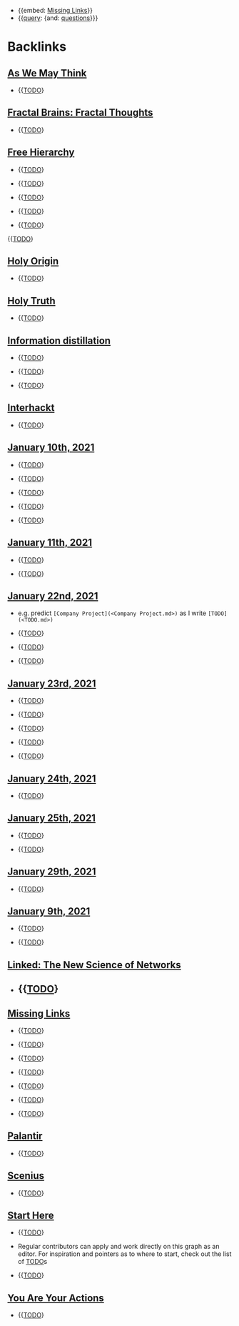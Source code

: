 - {{embed: [Missing Links](<Missing Links.md>)}}
- {{[query](<query.md>): {and: [questions](<questions.md>)}}}

# Backlinks
## [As We May Think](<As We May Think.md>)
- {{[TODO](<TODO.md>)}

## [Fractal Brains: Fractal Thoughts](<Fractal Brains: Fractal Thoughts.md>)
- {{[TODO](<TODO.md>)}

## [Free Hierarchy](<Free Hierarchy.md>)
- {{[TODO](<TODO.md>)}

- {{[TODO](<TODO.md>)}

- {{[TODO](<TODO.md>)}

- {{[TODO](<TODO.md>)}

- {{[TODO](<TODO.md>)}

{{[TODO](<TODO.md>)}

## [Holy Origin](<Holy Origin.md>)
- {{[TODO](<TODO.md>)}

## [Holy Truth](<Holy Truth.md>)
- {{[TODO](<TODO.md>)}

## [Information distillation](<Information distillation.md>)
- {{[TODO](<TODO.md>)}

- {{[TODO](<TODO.md>)}

- {{[TODO](<TODO.md>)}

## [Interhackt](<Interhackt.md>)
- {{[TODO](<TODO.md>)}

## [January 10th, 2021](<January 10th, 2021.md>)
- {{[TODO](<TODO.md>)}

- {{[TODO](<TODO.md>)}

- {{[TODO](<TODO.md>)}

- {{[TODO](<TODO.md>)}

- {{[TODO](<TODO.md>)}

## [January 11th, 2021](<January 11th, 2021.md>)
- {{[TODO](<TODO.md>)}

- {{[TODO](<TODO.md>)}

## [January 22nd, 2021](<January 22nd, 2021.md>)
- e.g. predict `[Company Project](<Company Project.md>)` as I write `[TODO](<TODO.md>)`

- {{[TODO](<TODO.md>)}

- {{[TODO](<TODO.md>)}

- {{[TODO](<TODO.md>)}

## [January 23rd, 2021](<January 23rd, 2021.md>)
- {{[TODO](<TODO.md>)}

- {{[TODO](<TODO.md>)}

- {{[TODO](<TODO.md>)}

- {{[TODO](<TODO.md>)}

- {{[TODO](<TODO.md>)}

## [January 24th, 2021](<January 24th, 2021.md>)
- {{[TODO](<TODO.md>)}

## [January 25th, 2021](<January 25th, 2021.md>)
- {{[TODO](<TODO.md>)}

- {{[TODO](<TODO.md>)}

## [January 29th, 2021](<January 29th, 2021.md>)
- {{[TODO](<TODO.md>)}

## [January 9th, 2021](<January 9th, 2021.md>)
- {{[TODO](<TODO.md>)}

- {{[TODO](<TODO.md>)}

## [Linked: The New Science of Networks](<Linked: The New Science of Networks.md>)
- ## {{[TODO](<TODO.md>)}

## [Missing Links](<Missing Links.md>)
- {{[TODO](<TODO.md>)}

- {{[TODO](<TODO.md>)}

- {{[TODO](<TODO.md>)}

- {{[TODO](<TODO.md>)}

- {{[TODO](<TODO.md>)}

- {{[TODO](<TODO.md>)}

- {{[TODO](<TODO.md>)}

## [Palantir](<Palantir.md>)
- {{[TODO](<TODO.md>)}

## [Scenius](<Scenius.md>)
- {{[TODO](<TODO.md>)}

## [Start Here](<Start Here.md>)
- {{[TODO](<TODO.md>)}

- Regular contributors can apply and work directly on this graph as an editor. For inspiration and pointers as to where to start, check out the list of [TODO](<TODO.md>)s

- {{[TODO](<TODO.md>)}

## [You Are Your Actions](<You Are Your Actions.md>)
- {{[TODO](<TODO.md>)}

